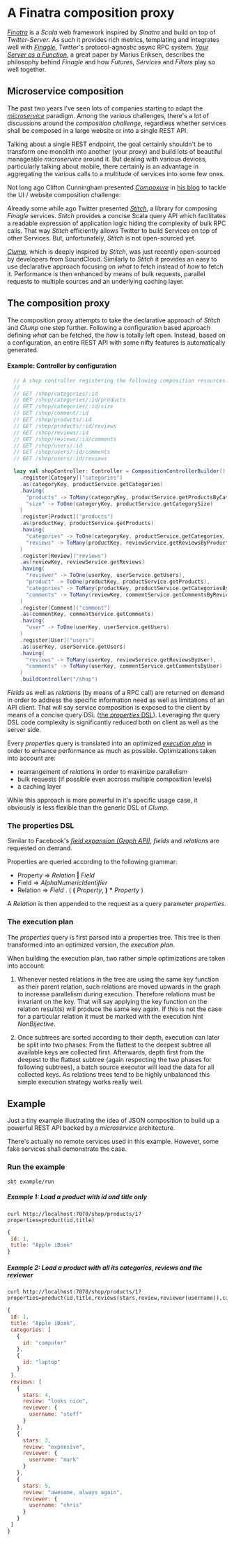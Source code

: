 # A Finatra composition proxy

[*Finatra*](http://finatra.info/) is a *Scala* web framework inspired by *Sinatra* and build on top of *Twitter-Server*.
As such it provides rich metrics, templating and integrates well with [*Finagle*](https://twitter.github.io/finagle/), Twitter's protocol-agnostic async RPC system.
[*Your Server as a Function*](http://monkey.org/~marius/funsrv.pdf), a great paper by Marius Eriksen, describes the philosophy behind *Finagle* and how *Futures*, *Services* and *Filters* play so well together.

## Microservice composition

The past two years I've seen lots of companies starting to adapt the [*microservice*](http://martinfowler.com/articles/microservices.html) paradigm.
Among the various challenges, there's a lot of discussions around the *composition challenge*, regardless whether services shall be composed in a large website or into a single REST API.

Talking about a single REST endpoint, the goal certainly shouldn't be to transform one monolith into another (your proxy) and build lots of beautiful manageable *microservice* around it.
But dealing with various devices, particularly talking about mobile, there certainly is an advantage in aggregating the various calls to a multitude of services into some few ones.

Not long ago Clifton Cunningham presented [*Compoxure*](https://github.com/tes/compoxure) in [his blog](https://medium.com/@clifcunn/nodeconf-eu-29dd3ed500ec) to tackle the UI / website composition challenge:

Already some while ago Twitter presented [*Stitch*](https://www.youtube.com/watch?v=VVpmMfT8aYw), a library for composing *Finagle* services.
*Stitch* provides a concise Scala query API which facilitates a readable expression of application logic hiding the complexity of bulk RPC calls.
That way *Stitch* efficiently allows Twitter to build Services on top of other Services. But, unfortunately, *Stitch* is not open-sourced yet.

[*Clump*](http://getclump.io/), which is deeply inspired by *Stitch*, was just recently open-sourced by developers from SoundCloud.
Similarly to *Stitch* it provides an easy to use declarative approach focusing on *what* to fetch instead of *how* to fetch it.
Performance is then enhanced by means of bulk requests, parallel requests to multiple sources and an underlying caching layer.


## The composition proxy

The composition proxy attempts to take the declarative approach of *Stitch* and *Clump* one step further.
Following a configuration based approach defining *what* can be fetched, the *how* is totally left open.
Instead, based on a configuration, an entire REST API with some nifty features is automatically generated.

#### Example: Controller by configuration

```scala
  // A shop controller registering the following composition resources:
  //
  // GET /shop/categories/:id
  // GET /shop/categories/:id/products
  // GET /shop/categories/:id/size
  // GET /shop/comment/:id
  // GET /shop/products/:id
  // GET /shop/products/:id/reviews
  // GET /shop/reviews/:id
  // GET /shop/reviews/:id/comments
  // GET /shop/users/:id
  // GET /shop/users/:id/comments
  // GET /shop/users/:id/reviews

  lazy val shopController: Controller = CompositionControllerBuilder()
    .register[Category]("categories")
    .as(categoryKey, productService.getCategories)
    .having(
      "products" -> ToMany(categoryKey, productService.getProductsByCategories, NonBijective),
      "size" -> ToOne(categoryKey, productService.getCategorySize)
    )
    .register[Product]("products")
    .as(productKey, productService.getProducts)
    .having(
      "categories" -> ToOne(categoryKey, productService.getCategories, Array),
      "reviews" -> ToMany(productKey, reviewService.getReviewsByProduct)
    )
    .register[Review]("reviews")
    .as(reviewKey, reviewService.getReviews)
    .having(
      "reviewer" -> ToOne(userKey, userService.getUsers),
      "product" -> ToOne(productKey, productService.getProducts),
      "categories" -> ToMany(productKey, productService.getCategoriesByProduct),
      "comments" -> ToMany(reviewKey, commentService.getCommentsByReview)
    )
    .register[Comment]("comment")
    .as(commentKey, commentService.getComments)
    .having(
      "user" -> ToOne(userKey, userService.getUsers)
    )
    .register[User]("users")
    .as(userKey, userService.getUsers)
    .having(
      "reviews" -> ToMany(userKey, reviewService.getReviewsByUser),
      "comments" -> ToMany(userKey, commentService.getCommentsByUser)
    )
    .buildController("/shop")
```

*Fields* as well as *relations* (by means of a RPC call) are returned on demand in order to address the specific information need as well as limitations of an API client.
That will say service composition is exposed to the client by means of a concise query DSL ([the *properties* DSL](#the-properties-dsl)). Leveraging the query DSL code complexity is significantly reduced both on client as well as the server side.

Every *properties* query is translated into an optimized [*execution plan*](#the-execution-plan) in order to enhance performance as much as possible.
Optimizations taken into account are:

- rearrangement of *relations* in order to maximize parallelism
- bulk requests (if possible even accross multiple composition levels)
- a caching layer

While this approach is more powerful in it's specific usage case, it obviously is less flexible than the generic DSL of *Clump*.

### The properties DSL

Similar to Facebook's [*field expansion (Graph API)*](https://developers.facebook.com/docs/graph-api/using-graph-api/#fieldexpansion), *fields* and *relations* are requested on demand.

Properties are queried according to the following grammar:

- Property => *Relation* **|** *Field*
- Field => *AlphaNumericIdentifier*
- Relation => *Field* . ( **(** *Property*, **)** __*__ *Property* )

A *Relation* is then appended to the request as a query parameter *properties*.

### The execution plan

The *properties* query is first parsed into a properties tree. This tree is then transformed into an optimized version, the *execution plan*.

When building the execution plan, two rather simple optimizations are taken into account:

1. Whenever nested relations in the tree are using the same key function as their parent relation,
   such relations are moved upwards in the graph to increase parallelism during execution.
   Therefore relations must be invariant on the key. That will say applying the key function on the relation result(s) will produce the same key again.
   If this is not the case for a particular relation it must be marked with the execution hint *NonBijective*.

2. Once subtrees are sorted according to their depth, execution can later be split into two phases:
   From the flattest to the deepest subtree all available keys are collected first.
   Afterwards, depth first from the deepest to the flattest subtree (again respecting the two phases for following subtrees),
   a batch source executor will load the data for all collected keys.
   As relations trees tend to be highly unbalanced this simple execution strategy works really well.


## Example

Just a tiny example illustrating the idea of JSON composition to build up a powerful REST API backed by a *microservice* architecture.

There's actually no remote services used in this example. However, some fake services shall demonstrate the case.

### Run the example

```sbt example/run```

##### Example 1: Load a product with id and title only<br>

```
curl http://localhost:7070/shop/products/1?properties=product(id,title)
```

```javascript
{
 id: 1,
 title: "Apple iBook"
}
```

##### Example 2: Load a product with all its categories, reviews and the reviewer<br>
 
```
curl http://localhost:7070/shop/products/1?properties=product(id,title,reviews(stars,review,reviewer(username)),categories(id))
```

```javascript
{
 id: 1,
 title: "Apple iBook",
 categories: [
   {
     id: "computer"
   },
   {
     id: "laptop"
   }
 ],
 reviews: [
   {
     stars: 4,
     review: "looks nice",
     reviewer: {
       username: "steff"
     }
   },
   {
     stars: 3,
     review: "expensive",
     reviewer: {
       username: "mark"
     }
   },
   {
     stars: 5,
     review: "awesome, always again",
     reviewer: {
       username: "chris"
     }
   }
 ]
}
```